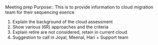 Meeting prep
Purpose::
This is to provide information to cloud migration team
for their sequencing exerice

1. Explain the background of the cloud assessment 
2. Show various (6R) approaches and the criteria
3. Explain retire are not considered, retain in current cloud
4. Suggestion to call in Joyal, Meenal, Hari + Support team
